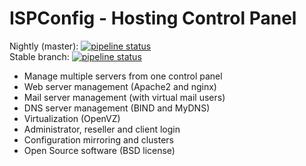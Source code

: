 # ISPConfig - Hosting Control Panel

Nightly (master): [![pipeline status](https://git.ispconfig.org/ispconfig/ispconfig3/badges/master/pipeline.svg)](https://git.ispconfig.org/ispconfig/ispconfig3/commits/master)   
Stable branch: [![pipeline status](https://git.ispconfig.org/ispconfig/ispconfig3/badges/stable-3.2/pipeline.svg)](https://git.ispconfig.org/ispconfig/ispconfig3/commits/stable-3.2)


- Manage multiple servers from one control panel
- Web server management (Apache2 and nginx)
- Mail server management (with virtual mail users)
- DNS server management (BIND and MyDNS)
- Virtualization (OpenVZ)
- Administrator, reseller and client login
- Configuration mirroring and clusters
- Open Source software (BSD license)
